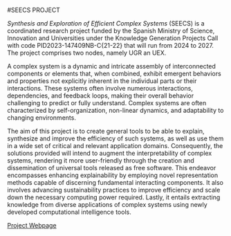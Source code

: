 #SEECS PROJECT

*Synthesis and Exploration of Efficient Complex Systems* (SEECS) is a coordinated research project funded by the Spanish Ministry of Science, Innovation and Universities under the Knowledge Generation Projects Call with code PID2023-147409NB-C{21-22} that will run from 2024 to 2027. The project comprises two nodes, namely UGR an UEX.

A complex system is a dynamic and intricate assembly of interconnected components or elements that, when combined, exhibit emergent behaviors and properties not explicitly inherent in the individual parts or their interactions. These systems often involve numerous interactions, dependencies, and feedback loops, making their overall behavior challenging to predict or fully understand. Complex systems are often characterized by self-organization, non-linear dynamics, and adaptability to changing environments.

The aim of this project is to create general tools to be able to explain, synthesize and improve the efficiency of such systems, as well as use them in a wide set of critical and relevant application domains. Consequently, the solutions provided will intend to augment the interpretability of complex systems, rendering it more user-friendly through the creation and dissemination of universal tools released as free software. This endeavor encompasses enhancing explainability by employing novel representation methods capable of discerning fundamental interacting components. It also involves advancing sustainability practices to improve efficiency and scale down the necessary computing power required. Lastly, it entails extracting knowledge from diverse applications of complex systems using newly developed computational intelligence tools.

[Project Webpage](https://seecsproject.wordpress.com)
